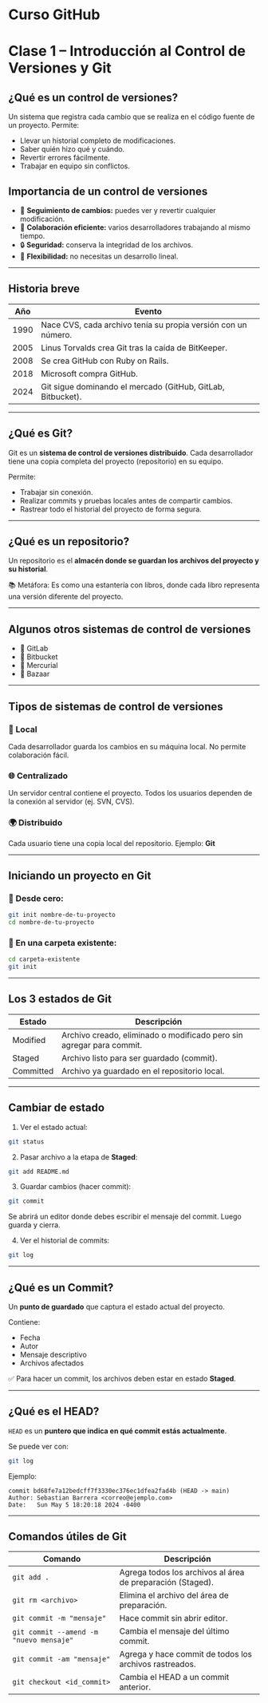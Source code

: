 # Curso GitHub
# Clase 1 – Introducción al Control de Versiones y Git

## ¿Qué es un control de versiones?
Un sistema que registra cada cambio que se realiza en el código fuente de un proyecto. Permite:

- Llevar un historial completo de modificaciones.
- Saber quién hizo qué y cuándo.
- Revertir errores fácilmente.
- Trabajar en equipo sin conflictos.

## Importancia de un control de versiones
- 🔁 **Seguimiento de cambios:** puedes ver y revertir cualquier modificación.
- 🤝 **Colaboración eficiente:** varios desarrolladores trabajando al mismo tiempo.
- 🔒 **Seguridad:** conserva la integridad de los archivos.
- 🔄 **Flexibilidad:** no necesitas un desarrollo lineal.

---

## Historia breve

| Año  | Evento                                                        |
|------|---------------------------------------------------------------|
| 1990 | Nace CVS, cada archivo tenía su propia versión con un número. |
| 2005 | Linus Torvalds crea Git tras la caída de BitKeeper.          |
| 2008 | Se crea GitHub con Ruby on Rails.                             |
| 2018 | Microsoft compra GitHub.                                      |
| 2024 | Git sigue dominando el mercado (GitHub, GitLab, Bitbucket).   |

---

## ¿Qué es Git?

Git es un **sistema de control de versiones distribuido**. Cada desarrollador tiene una copia completa del proyecto (repositorio) en su equipo.

Permite:

- Trabajar sin conexión.
- Realizar commits y pruebas locales antes de compartir cambios.
- Rastrear todo el historial del proyecto de forma segura.

---

## ¿Qué es un repositorio?

Un repositorio es el **almacén donde se guardan los archivos del proyecto y su historial**. 

📚 Metáfora: Es como una estantería con libros, donde cada libro representa una versión diferente del proyecto.

---

## Algunos otros sistemas de control de versiones

- 🔹 GitLab
- 🔹 Bitbucket
- 🔹 Mercurial
- 🔹 Bazaar

---

## Tipos de sistemas de control de versiones

### 📁 Local
Cada desarrollador guarda los cambios en su máquina local. No permite colaboración fácil.

### 🌐 Centralizado
Un servidor central contiene el proyecto. Todos los usuarios dependen de la conexión al servidor (ej. SVN, CVS).

### 🌍 Distribuido
Cada usuario tiene una copia local del repositorio. Ejemplo: **Git**

---

## Iniciando un proyecto en Git

### 🔸 Desde cero:
```bash
git init nombre-de-tu-proyecto
cd nombre-de-tu-proyecto
```

### 🔸 En una carpeta existente:
```bash
cd carpeta-existente
git init
```

---

## Los 3 estados de Git

| Estado    | Descripción                                                                 |
|-----------|-----------------------------------------------------------------------------|
| Modified  | Archivo creado, eliminado o modificado pero sin agregar para commit.       |
| Staged    | Archivo listo para ser guardado (commit).                                  |
| Committed | Archivo ya guardado en el repositorio local.                               |

---

## Cambiar de estado

1. Ver el estado actual:
```bash
git status
```

2. Pasar archivo a la etapa de **Staged**:
```bash
git add README.md
```

3. Guardar cambios (hacer commit):
```bash
git commit
```
Se abrirá un editor donde debes escribir el mensaje del commit. Luego guarda y cierra.

4. Ver el historial de commits:
```bash
git log
```

---

## ¿Qué es un Commit?

Un **punto de guardado** que captura el estado actual del proyecto.

Contiene:

- Fecha
- Autor
- Mensaje descriptivo
- Archivos afectados

✅ Para hacer un commit, los archivos deben estar en estado **Staged**.

---

## ¿Qué es el HEAD?

`HEAD` es un **puntero que indica en qué commit estás actualmente**.

Se puede ver con:
```bash
git log
```

Ejemplo:
```
commit bd68fe7a12bedcff7f3330ec376ec1dfea2fad4b (HEAD -> main)
Author: Sebastian Barrera <correo@ejemplo.com>
Date:   Sun May 5 18:20:18 2024 -0400
```

---

## Comandos útiles de Git

| Comando | Descripción |
|--------|-------------|
| `git add .` | Agrega todos los archivos al área de preparación (Staged). |
| `git rm <archivo>` | Elimina el archivo del área de preparación. |
| `git commit -m "mensaje"` | Hace commit sin abrir editor. |
| `git commit --amend -m "nuevo mensaje"` | Cambia el mensaje del último commit. |
| `git commit -am "mensaje"` | Agrega y hace commit de todos los archivos rastreados. |
| `git checkout <id_commit>` | Cambia el HEAD a un commit anterior. |
